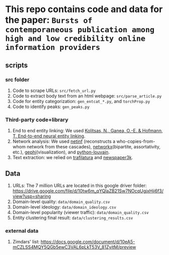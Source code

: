 # This repo contains code and data for the paper: `Bursts of contemporaneous publication among high and low credibility online information providers`

## scripts

### src folder
1. Code to scrape URLs: `src/fetch_url.py`
2. Code to extract body text from an html webpage: `src/parse_article.py`
3. Code for entity categorization: `gen_entcat_*.py`, and `torchProp.py`
4. Code to identify peaks: `gen_peaks.py`

### Third-party code+library
1. End to end entity linking: We used [Kolitsas, N., Ganea, O.-E. & Hofmann, T. End-to-end neural entity linking](https://aclanthology.org/K18-1050/).
2. Network analysis: We used [netinf](http://snap.stanford.edu/netinf/) (reconstructs a who-copies-from-whom network from these cascades), [networkx](https://networkx.org/)(bipartite, assortativity, etc.), [gephi](https://gephi.org/)(visualization), and [python-louvain](https://python-louvain.readthedocs.io/en/latest/api.html).
3. Text extraction: we relied on [trafilatura](https://trafilatura.readthedocs.io/en/latest/) and [newspaper3k](https://newspaper.readthedocs.io/en/latest/).


## Data
1. URLs: The 7 million URLs are located in this google driver folder: https://drive.google.com/file/d/10tw6m_qYQlaZB21Sw7NOcqUgjxHji6f3/view?usp=sharing
2. Domain-level quality: `data/domain_quality.csv`
3. Domain-level ideology: `data/domain_ideology.csv`
4. Domain-level popularity (viewer traffic): `data/domain_quality.csv`
5. Entity clustering final result: `data/clustering_results.csv`

### external data
1. Zimdars' list: https://docs.google.com/document/d/10eA5-mCZLSS4MQY5QGb5ewC3VAL6pLkT53V_81ZyitM/preview
